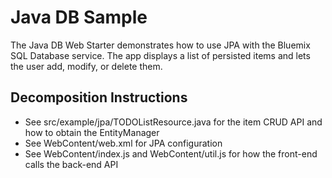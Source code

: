 # Java DB Sample

The Java DB Web Starter demonstrates how to use JPA with the Bluemix SQL Database service. The app displays a list of persisted items and lets the user add, modify, or delete them. 

## Decomposition Instructions

* See src/example/jpa/TODOListResource.java for the item CRUD API and how to obtain the EntityManager
* See WebContent/web.xml for JPA configuration
* See WebContent/index.js and WebContent/util.js for how the front-end calls the back-end API
